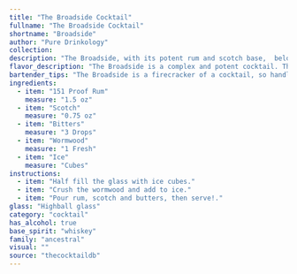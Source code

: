 ```yaml
---
title: "The Broadside Cocktail"
fullname: "The Broadside Cocktail"
shortname: "Broadside"
author: "Pure Drinkology"
collection:
description: "The Broadside, with its potent rum and scotch base,  belongs to the robust world of **highball cocktails**.  Its origins likely stem from the 19th century, reflecting the era's fascination with strong spirits and bold flavors. The use of wormwood, a key ingredient in absinthe, hints at the cocktail's connection to the historical death in the afternoon era. "
flavor_description: "The Broadside is a complex and potent cocktail. The 151 Proof rum delivers a fiery, boozy kick, while the Scotch adds smoky depth. The bitters lend a bitter, herbaceous touch, while the wormwood introduces an earthy, almost medicinal note. The ice chills the drink, tempering the heat and highlighting the individual flavors. Overall, the Broadside is a bold, daring drink with a lingering finish that leaves you wanting more. "
bartender_tips: "The Broadside is a firecracker of a cocktail, so handle the 151 proof rum with respect.  Chill your glassware for a truly icy experience.  Use a good quality Scotch, as it will be the backbone of the drink.  A dash of Angostura bitters will add a spicy kick, and absinthe will provide a subtle, herbaceous aroma.  Remember, less is more with the wormwood.  Build the drink over ice, stir gently, and garnish with a lemon twist.  Enjoy responsibly! "
ingredients:
  - item: "151 Proof Rum"
    measure: "1.5 oz"
  - item: "Scotch"
    measure: "0.75 oz"
  - item: "Bitters"
    measure: "3 Drops"
  - item: "Wormwood"
    measure: "1 Fresh"
  - item: "Ice"
    measure: "Cubes"
instructions:
  - item: "Half fill the glass with ice cubes."
  - item: "Crush the wormwood and add to ice."
  - item: "Pour rum, scotch and butters, then serve!."
glass: "Highball glass"
category: "cocktail"
has_alcohol: true
base_spirit: "whiskey"
family: "ancestral"
visual: ""
source: "thecocktaildb"
---
```


